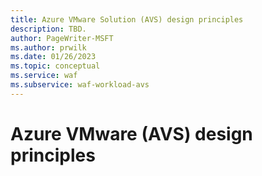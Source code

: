 ```yaml
---
title: Azure VMware Solution (AVS) design principles
description: TBD.
author: PageWriter-MSFT
ms.author: prwilk
ms.date: 01/26/2023
ms.topic: conceptual
ms.service: waf
ms.subservice: waf-workload-avs
---
```


# Azure VMware (AVS) design principles
